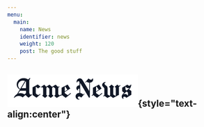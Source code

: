 ```yaml
---
menu:
  main:
    name: News
    identifier: news
    weight: 120
    post: The good stuff
---
```

![News](news.png){style="text-align:center"}
-----------------

